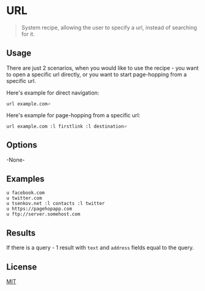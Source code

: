 # URL

> System recipe, allowing the user to specify a url, instead of searching for it.

## Usage

There are just 2 scenarios, when you would like to use the recipe - you want to open a specific url directly, or you want to start page-hopping from a specific url.

Here's example for direct navigation:

```
url example.com⏎
```

Here's example for page-hopping from a specific url:

```
url example.com :l firstlink :l destination⏎
```

## Options

-None-

## Examples

```
u facebook.com
u twitter.com
u tsenkov.net :l contacts :l twitter
u https://pagehopapp.com
u ftp://server.somehost.com
```

## Results

If there is a query - 1 result with `text` and `address` fields equal to the query.

## License

[MIT](/LICENSE-MIT)